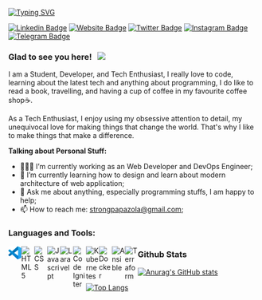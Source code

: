 [![Typing SVG](https://readme-typing-svg.herokuapp.com/?lines=Hello+There!;My+Name+is+Bintang+👋)](https://git.io/typing-svg)

[![Linkedin Badge](https://img.shields.io/badge/-LinkedIn-0e76a8?style=flat-square&logo=Linkedin&logoColor=white)](https://www.linkedin.com/in/muhammad-bintang-cahya-putra/)
[![Website Badge](https://img.shields.io/badge/Website-3b5998?style=flat-square&logo=google-chrome&logoColor=white)](https://strongpapazola.github.io)
[![Twitter Badge](https://img.shields.io/badge/-Twitter-00acee?style=flat-square&logo=Twitter&logoColor=white)](https://twitter.com/strongpapazola)
[![Instagram Badge](https://img.shields.io/badge/-Instagram-e4405f?style=flat-square&logo=Instagram&logoColor=white)](https://instagram.com/strongpapazola/)
[![Telegram Badge](https://img.shields.io/badge/-Telegram-0088cc?style=flat-square&logo=Telegram&logoColor=white)](https://t.me/strongpapazola)

### Glad to see you here! &nbsp; ![](https://visitor-badge.glitch.me/badge?page_id=strongpapazola.strongpapazola)

I am a Student, Developer, and Tech Enthusiast, I really love to code, learning about the latest tech and anything about programming, I do like to read a book, travelling, and having a cup of coffee in my favourite coffee shop☕️.

As a Tech Enthusiast, I enjoy using my obsessive attention to detail, my unequivocal love for making things that change the world. That's why I like to make things that make a difference.

**Talking about Personal Stuff:**

- 👨🏻‍💻 I’m currently working as an Web Developer and DevOps Engineer;
- 🚀 I’m currently learning how to design and learn about modern architecture of web application;
- 💬 Ask me about anything, especially programming stuffs, I am happy to help;
- 📫 How to reach me: [strongpapazola@gmail.com](mailto:strongpapazola@gmail.com);

### Languages and Tools:
<img align="left" alt="Visual Studio Code" width="26px" src="https://raw.githubusercontent.com/github/explore/80688e429a7d4ef2fca1e82350fe8e3517d3494d/topics/visual-studio-code/visual-studio-code.png" /> 
<img align="left" alt="HTML 5" width="26px" src="https://upload.wikimedia.org/wikipedia/commons/thumb/6/61/HTML5_logo_and_wordmark.svg/512px-HTML5_logo_and_wordmark.svg.png" > 
<img align="left" alt="CSS" width="26px" src="https://cdn.pixabay.com/photo/2017/08/05/11/16/logo-2582747_1280.png" />
<img align="left" alt="Javascript" width="26px" src="https://upload.wikimedia.org/wikipedia/commons/thumb/9/99/Unofficial_JavaScript_logo_2.svg/2048px-Unofficial_JavaScript_logo_2.svg.png" /> 
<img align="left" alt="Laravel" width="26px" src="https://uploads.sitepoint.com/wp-content/uploads/2015/02/1423519219laravel-l-slant.png" /> 
<img align="left" alt="Code Igniter" width="26px" src="https://static.cdnlogo.com/logos/c/31/codeigniter.svg" /> 
<img align="left" alt="Kubernetes" width="26px" src="https://upload.wikimedia.org/wikipedia/commons/thumb/3/39/Kubernetes_logo_without_workmark.svg/2109px-Kubernetes_logo_without_workmark.svg.png" /> 
<img align="left" alt="Docker" width="26px" src="https://www.docker.com/wp-content/uploads/2022/03/vertical-logo-monochromatic.png" /> 
<img align="left" alt="Ansible" width="26px" src="https://upload.wikimedia.org/wikipedia/commons/thumb/2/24/Ansible_logo.svg/1200px-Ansible_logo.svg.png" /> 
<img align="left" alt="Terraform" width="26px" src="https://forum.huawei.com/enterprise/en/data/attachment/forum/202204/21/120858nak5g1epkzwq5gcs.png" /> 



### Github Stats
[![Anurag's GitHub stats](https://github-readme-stats.vercel.app/api?username=strongpapazola)](https://github.com/anuraghazra/github-readme-stats)

[![Top Langs](https://github-readme-stats.vercel.app/api/top-langs/?username=strongpapazola&layout=compact)](https://github.com/anuraghazra/github-readme-stats)
